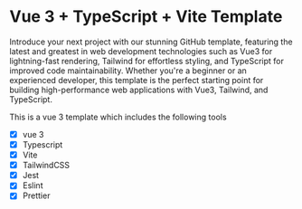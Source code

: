 # Vue 3 + TypeScript + Vite Template

Introduce your next project with our stunning GitHub template, featuring the latest and greatest in web development technologies such as Vue3 for lightning-fast rendering, Tailwind for effortless styling, and TypeScript for improved code maintainability. Whether you're a beginner or an experienced developer, this template is the perfect starting point for building high-performance web applications with Vue3, Tailwind, and TypeScript.

  This is a vue 3 template which includes the following tools
  - [x] vue 3
  - [x] Typescript
  - [x] Vite
  - [x] TailwindCSS
  - [x] Jest
  - [x] Eslint
  - [x] Prettier
